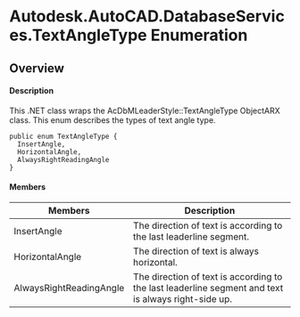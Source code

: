 # Autodesk.AutoCAD.DatabaseServices.TextAngleType Enumeration

## Overview

#### Description
This .NET class wraps the AcDbMLeaderStyle::TextAngleType ObjectARX class. 
This enum describes the types of text angle type.
```text
public enum TextAngleType {
  InsertAngle,
  HorizontalAngle,
  AlwaysRightReadingAngle
}
```

#### Members
| Members | Description |
| --- | --- |
| InsertAngle | The direction of text is according to the last leaderline segment. |
| HorizontalAngle | The direction of text is always horizontal. |
| AlwaysRightReadingAngle | The direction of text is according to the last leaderline segment and text is always right-side up. |